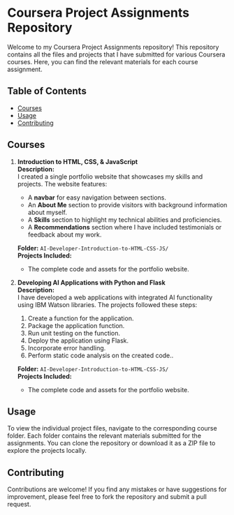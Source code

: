 # Coursera Project Assignments Repository

Welcome to my Coursera Project Assignments repository! This repository contains all the files and projects that I have submitted for various Coursera courses. Here, you can find the relevant materials for each course assignment.

## Table of Contents

- [Courses](#courses)
- [Usage](#usage)
- [Contributing](#contributing)

## Courses

1. **Introduction to HTML, CSS, & JavaScript**  
   **Description:**  
   I created a single portfolio website that showcases my skills and projects. The website features:
   - A **navbar** for easy navigation between sections.
   - An **About Me** section to provide visitors with background information about myself.
   - A **Skills** section to highlight my technical abilities and proficiencies.
   - A **Recommendations** section where I have included testimonials or feedback about my work.

   **Folder:** `AI-Developer-Introduction-to-HTML-CSS-JS/`  
   **Projects Included:**  
   - The complete code and assets for the portfolio website.
  
2. **Developing AI Applications with Python and Flask**  
   **Description:**  
   I have developed a web applications with integrated AI functionality using IBM Watson libraries. The projects followed these steps:

    1. Create a function for the application.
    2. Package the application function.
    3. Run unit testing on the function.
    4. Deploy the application using Flask.
    5. Incorporate error handling.
    6. Perform static code analysis on the created code..

   **Folder:** `AI-Developer-Introduction-to-HTML-CSS-JS/`  
   **Projects Included:**  
   - The complete code and assets for the portfolio website.

## Usage

To view the individual project files, navigate to the corresponding course folder. Each folder contains the relevant materials submitted for the assignments. You can clone the repository or download it as a ZIP file to explore the projects locally.

## Contributing

Contributions are welcome! If you find any mistakes or have suggestions for improvement, please feel free to fork the repository and submit a pull request. 
